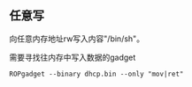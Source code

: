 ## 任意写
向任意内存地址rw写入内容"/bin/sh"。

需要寻找往内存中写入数据的gadget
```
ROPgadget --binary dhcp.bin --only "mov|ret"
```


